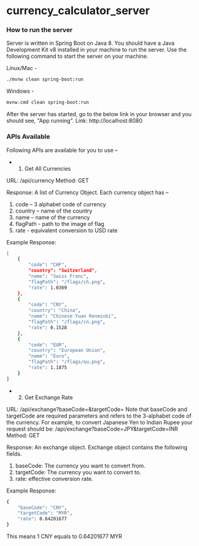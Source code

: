 ﻿# currency_calculator_server

### How to run the server

Server is written in Spring Boot on Java 8. You should have a Java Development Kit v8 installed in your machine to run the server.
Use the following command to start the server on your machine.

Linux/Mac -
```sh
./mvnw clean spring-boot:run
```

Windows -
```sh
mvnw.cmd clean spring-boot:run
```

After the server has started, go to the below link in your browser and you should see, "App running".
Link: http://localhost:8080


### APIs Available

Following APIs are available for you to use –

* 1. Get All Currencies

URL: /api/currency
Method: GET

Response:
A list of Currency Object. Each currency object has –
1. code – 3 alphabet code of currency
2. country – name of the country
3. name – name of the currency
4. flagPath - path to the image of flag
5. rate - equivalent conversion to USD rate


Example Response: 
```sh
[
    {
        "code": "CHF",
        "country": "Switzerland",
        "name": "Swiss Franc",
        "flagPath": "/flags/ch.png",
        "rate": 1.0369
    },
    {
        "code": "CNY",
        "country": "China",
        "name": "Chinese Yuan Renminbi",
        "flagPath": "/flags/cn.png",
        "rate": 0.1528
    },
    {
        "code": "EUR",
        "country": "European Union",
        "name": "Euro",
        "flagPath": "/flags/eu.png",
        "rate": 1.1875
    }
]
```



* 2. Get Exchange Rate

URL:   /api/exchange?baseCode=<baseCode>&targetCode=<targetCode>
Note that baseCode and targetCode are required parameters and refers to the 3-alphabet 
code of the currency. 
For example, to convert Japanese Yen to Indian Rupee your request should be:
/api/exchange?baseCode=JPY&targetCode=INR
Method: GET

Response: An exchange object.  Exchange object contains the following fields.
1. baseCode: The currency you want to convert from.
2. targetCode: The currency you want to convert to.
3. rate: effective conversion rate.

Example Response:
```sh
{
    "baseCode": "CNY",
    "targetCode": "MYR",
    "rate": 0.64201677
}
```

This means 1 CNY equals to 0.64201677 MYR

